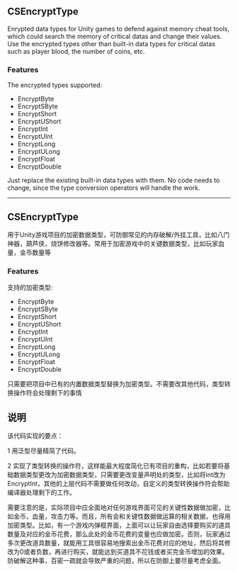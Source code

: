 ## CSEncryptType

Enrypted data types for Unity games to defend against memory cheat tools, which could search the memory of critical datas and change their values. Use the encrypted types other than built-in data types for critical datas such as player blood, the number of coins, etc.

### Features

The encrypted types supported:

- EncryptByte
- EncryptSByte
- EncryptShort
- EncryptUShort
- EncryptInt
- EncryptUInt
- EncryptLong
- EncryptULong
- EncryptFloat
- EncryptDouble

Just replace the existing built-in data types with them. No code needs to change, since the type conversion operators will handle the work.

---

## CSEncryptType

用于Unity游戏项目的加密数据类型，可防御常见的内存破解/外挂工具，比如八门神器，葫芦侠，烧饼修改器等。常用于加密游戏中的关键数据类型，比如玩家血量，金币数量等

### Features

支持的加密类型:

- EncryptByte
- EncryptSByte
- EncryptShort
- EncryptUShort
- EncryptInt
- EncryptUInt
- EncryptLong
- EncryptULong
- EncryptFloat
- EncryptDouble

只需要把项目中已有的内置数据类型替换为加密类型。不需要改其他代码，类型转换操作符会处理剩下的事情

## 说明

该代码实现的要点：

1 用泛型尽量精简了代码。

2 实现了类型转换的操作符，这样能最大程度简化已有项目的重构，比如若要将基础数据类型更改为加密数据类型，只需要更改变量声明处的类型，比如将int改为EncryptInt，其他的上层代码不需要做任何改动，自定义的类型转换操作符会帮助编译器处理剩下的工作。

需要注意的是，实际项目中应全面地对任何游戏界面可见的关键性数据做加密，比如金币，血量，攻击力等。而且，所有会和关键性数据做运算的相关数据，也得用加密类型。比如，有一个游戏内弹框界面，上面可以让玩家自由选择要购买的道具数量及对应的金币花费，那么此处的金币花费的变量也应做加密。否则，玩家通过多次更改道具数量，就能用工具很容易地搜索出金币花费对应的地址，然后将其修改为0或者负数，再进行购买，就能达到买道具不花钱或者买完金币增加的效果。防破解这种事，百密一疏就会导致严重的问题，所以在防御上要尽量考虑全面。
